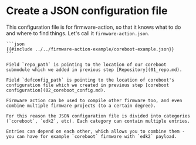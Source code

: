 # Create a JSON configuration file

This configuration file is for firmware-action, so that it knows what to do and where to find things. Let's call it `firmware-action.json`.

~~~admonish example title="firmware-action.json"
```json
{{#include ../../firmware-action-example/coreboot-example.json}}
```
~~~

~~~admonish info
Field `repo_path` is pointing to the location of our coreboot submodule which we added in previous step [Repository](01_repo.md).
~~~

~~~admonish info
Field `defconfig_path` is pointing to the location of coreboot's configuration file which we created in previous step [coreboot configuration](02_coreboot_config.md).
~~~

~~~admonish info
Firmware action can be used to compile other firmware too, and even combine multiple firmware projects (to a certain degree).

For this reason the JSON configuration file is divided into categories (`coreboot`, `edk2`, etc). Each category can contain multiple entries.

Entries can depend on each other, which allows you to combine them - you can have for example `coreboot` firmware with `edk2` payload.
~~~


